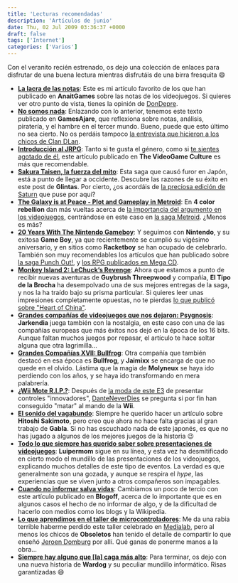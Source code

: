 ```yaml
---
title: 'Lecturas recomendadas'
description: 'Artículos de junio'
date: Thu, 02 Jul 2009 03:36:37 +0000
draft: false
tags: ['Internet']
categories: ['Varios']
---
```


Con el veranito recién estrenado, os dejo una colección de enlaces para disfrutar de una buena lectura mientras disfrutáis de una birra fresquita :smile:

*   [**La lacra de las notas**](http://www.anaitgames.com/la-lacra-de-las-notas/): Este es mi artículo favorito de los que han publicado en **AnaitGames** sobre las notas de los videojuegos. Si quieres ver otro punto de vista, tienes la opinión de [DonDepre](http://www.anaitgames.com/la-importancia-de-las-notas/).
*   [**No somos nada**](http://www.gamesajare.com/2.0/2009/06/11/no-somos-nada/): Enlazando con lo anterior, tenemos este texto publicado en **GamesAjare**, que reflexiona sobre notas, análisis, piratería, y el hambre en el tercer mundo. Bueno, puede que esto último no sea cierto. No os perdáis tampoco [la entrevista que hicieron a los chicos de Clan DLan](http://www.gamesajare.com/2.0/2009/06/17/gamesajare-meets-visita-clan-dlan/).
*   [**Introducción al JRPG**](http://www.thevideogameculture.com/2009/06/introduccion-al-jrpg.html): Tanto si te gusta el género, como si [te sientes agotado de él](http://www.portalgameblogger.com/2009/06/17/agotado-del-jrpg/), este artículo publicado en **The VideoGame Culture** es más que recomendable.
*   [**Sakura Taisen, la fuerza del mito**](http://glintas.blogspot.com/2009/06/sakura-taisen-la-fuerza-del-mito.html): Esta saga que causó furor en Japón, está a punto de llegar a occidente. Descubre las razones de su éxito en este post de **Glintas**. Por cierto, ¿os acordáis de [la preciosa edición de Saturn](/sakura-wars-limited-edition/) que puse por aquí?
*   [**The Galaxy is at Peace - Plot and Gameplay in Metroid**](http://www.4colorrebellion.com/archives/2009/06/14/the-galaxy-is-at-peace-plot-and-gameplay-in-metroid/): En **4 color rebellion** dan más vueltas acerca de [la importancia del argumento en los videojuegos](/la-poca-importancia-del-argumento-en-los-videojuegos/), centrándose en este caso en [la saga Metroid](/20-anos-de-metroid-primera-parte/). ¿Menos es más?
*   [**20 Years With The Nintendo Gameboy**](http://www.racketboy.com/retro/nintendo/gameboy/2009/06/20-years-with-the-nintendo-gameboy.html): Y seguimos con **Nintendo**, y su exitosa **Game Boy**, ya que recientemente se cumplió su vigésimo aniversario, y en sitios como **Racketboy** se han ocupado de celebrarlo. También son muy recomendables los artículos que han publicado sobre [la saga Punch Out!](http://www.racketboy.com/retro/nintendo/2009/05/punch-out-series-a-25-year-retrospective.html), y [los RPG publicados en Mega CD](http://www.racketboy.com/retro/sega/segacd/2009/06/the-sega-cd-mega-cd-rpg-library.html).
*   [**Monkey Island 2: LeChuck’s Revenge**](http://www.ionlitio.com/2009/06/04/monkey-island-2-lechucks-revenge/): Ahora que estamos a punto de recibir nuevas aventuras de **Guybrush Threepwood** y compañía, **El Tipo de la Brocha** ha desempolvado una de sus mejores entregas de la saga, y nos la ha traído bajo su prisma particular. Si quieres leer unas impresiones completamente opuestas, no te pierdas [lo que publicó sobre "Heart of China"](http://www.ionlitio.com/2009/06/02/heart-of-china/).
*   [**Grandes compañías de videojuegos que nos dejaron: Psygnosis**](http://www.vidaextra.com/industria/grandes-companias-de-videojuegos-que-nos-dejaron-psygnosis): **Jarkendia** juega también con la nostalgia, en este caso con una de las compañías europeas que más éxitos nos dejó en la época de los 16 bits. Aunque faltan muchos juegos por repasar, el artículo te hace soltar alguna que otra lagrimilla...
*   [**Grandes Compañías XVII: Bullfrog**](http://jaimixx.lacoctelera.net/post/2009/06/17/grandes-companias-xvii-bullfrog): Otra compañía que también destacó en esa época es **Bullfrog**, y **Jaimixx** se encarga de que no quede en el olvido. Lástima que la magia de **Molyneux** se haya ido perdiendo con los años, y se haya ido transformando en mera palabrería.
*   [**¿Wii Mote R.I.P.?**](http://danteneverdies.wordpress.com/2009/06/03/wii-mote-r-i-p/): Después de [la moda de este E3](/lo-que-he-sacado-en-claro-del-e3/) de presentar controles "innovadores", [DanteNeverDies](/entrevista-blog-danteneverdies/) se pregunta si por fin han conseguido "matar" al mando de la **Wii**.
*   [**El sonido del vagabundo**](http://www.pixfans.com/el-sonido-del-vagabundo/): Siempre he querido hacer un artículo sobre **Hitoshi Sakimoto**, pero creo que ahora no hace falta gracias al gran trabajo de **Gabla**. Si no has escuchado nada de este japonés, es que no has jugado a algunos de los mejores juegos de la historia :wink:
*   [**Todo lo que siempre has querido saber sobre presentaciones de videojuegos**](http://luipermom.wordpress.com/2009/06/24/todo-lo-que-siempre-has-querido-saber-sobre-presentaciones-de-videojuegos/): **Luipermom** sigue en su línea, y esta vez ha desmitificado en cierto modo el mundillo de las presentaciones de los videojuegos, explicando muchos detalles de este tipo de eventos. La verdad es que generalmente son una gozada, y aunque se respira el _hype_, las experiencias que se viven junto a otros compañeros son impagables.
*   [**Cuando no informar salva vidas**](http://www.blogoff.es/2009/06/29/cuando-no-informar-salva-vidas/): Cambiamos un poco de tercio con este artículo publicado en **Blogoff**, acerca de lo importante que es en algunos casos el hecho de no informar de algo, y de la dificultad de hacerlo con medios como los blogs y la Wikipedia.
*   [**Lo que aprendimos en el taller de microcontroladores**](http://www.obsoletos.org/2009/06/lo-que-aprendimos-en-el-taller-de-microcontroladores/): Me da una rabia terrible haberme perdido este taller celebrado en [Medialab](http://medialab-prado.es/), pero al menos los chicos de **Obsoletos** han tenido el detalle de compartir lo que enseñó [Jeroen Domburg](http://spritesmods.com/) por allí. Qué ganas de ponerme manos a la obra...
*   [**Siempre hay alguno que \[la\] caga más alto**](http://www.mundowdg.com/blog/?p=260): Para terminar, os dejo con una nueva historia de **Wardog** y su peculiar mundillo informático. Risas garantizadas :smile: